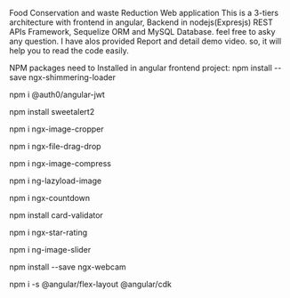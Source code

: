 Food Conservation and waste Reduction Web application
This is a 3-tiers architecture with frontend in angular, Backend in nodejs(Expresjs) REST APIs Framework, Sequelize ORM and MySQL Database. feel free to asky any question. I have alos provided Report and detail demo video. so, it will help you to read the code easily.

NPM packages need to Installed in angular frontend project:
npm install --save ngx-shimmering-loader

npm i @auth0/angular-jwt

npm install sweetalert2

npm i ngx-image-cropper

npm i ngx-file-drag-drop

npm i ngx-image-compress

npm i ng-lazyload-image

npm i ngx-countdown

npm install card-validator

npm i ngx-star-rating

npm i ng-image-slider

npm install --save ngx-webcam

npm i -s @angular/flex-layout @angular/cdk
